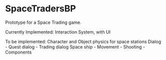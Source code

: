 # SpaceTradersBP
Prototype for a Space Trading game.

  Currently Implemented:
    Interaction System, with UI
  
  To be implemented:
    Character and Object physics for space stations
    Dialog
      - Quest dialog
      - Trading dialog
    Space ship
      - Movement
      - Shooting
      - Components
